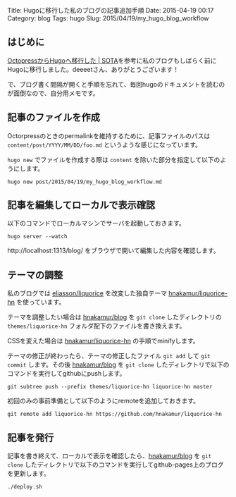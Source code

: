Title: Hugoに移行した私のブログの記事追加手順
Date: 2015-04-19 00:17
Category: blog
Tags: hugo
Slug: 2015/04/19/my_hugo_blog_workflow


## はじめに

[OctopressからHugoへ移行した | SOTA](http://deeeet.com/writing/2014/12/25/hugo/)を参考に私のブログもしばらく前にHugoに移行しました。deeeetさん、ありがとうございます！

で、ブログ書く間隔が開くと手順を忘れて、毎回hugoのドキュメントを読むのが面倒なので、自分用メモです。

## 記事のファイルを作成

Octorpressのときのpermalinkを維持するために、記事ファイルのパスは `content/post/YYYY/MM/DD/foo.md` というような感じになっています。

`hugo new` でファイルを作成する際は `content` を除いた部分を指定して以下のようにします。


```
hugo new post/2015/04/19/my_hugo_blog_workflow.md
```

## 記事を編集してローカルで表示確認

以下のコマンドでローカルマシンでサーバを起動しておきます。

```
hugo server --watch
```

http://localhost:1313/blog/ をブラウザで開いて編集した内容を確認します。

## テーマの調整

私のブログでは [eliasson/liquorice](https://github.com/eliasson/liquorice) を改変した独自テーマ [hnakamur/liquorice-hn](https://github.com/hnakamur/liquorice-hn) を使っています。

テーマを調整したい場合は [hnakamur/blog](https://github.com/hnakamur/blog) を `git clone` したディレクトリの `themes/liquorice-hn` フォルダ配下のファイルを書き換えます。

CSSを変えた場合は [hnakamur/liquorice-hn](https://github.com/hnakamur/liquorice-hn#build-with-npm-run) の手順でminifyします。

テーマの修正が終わったら、テーマの修正したファイル `git add` して `git commit` します。その後 [hnakamur/blog](https://github.com/hnakamur/blog) を `git clone` したディレクトリで以下のコマンドを実行してgithubにpushします。

```
git subtree push --prefix themes/liquorice-hn liquorice-hn master
```

初回のみの事前準備として以下のようにremoteを追加しておきます。

```
git remote add liquorice-hn https://github.com/hnakamur/liquorice-hn
```

## 記事を発行

記事を書き終えて、ローカルで表示を確認したら、[hnakamur/blog](https://github.com/hnakamur/blog) を `git clone` したディレクトリで以下のコマンドを実行してgithub-pages上のブログを更新します。

```
./deploy.sh
```
